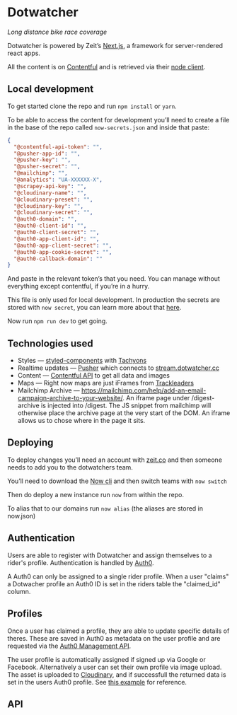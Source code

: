 # Dotwatcher

_Long distance bike race coverage_

Dotwatcher is powered by Zeit’s [Next.js], a framework for server-rendered react apps.

All the content is on [Contentful] and is retrieved via their [node client].

## Local development

To get started clone the repo and run `npm install` or `yarn`.

To be able to access the content for development you’ll need to create a file in the base of the repo called `now-secrets.json` and inside that paste:

```json
{
  "@contentful-api-token": "",
  "@pusher-app-id": "",
  "@pusher-key": "",
  "@pusher-secret": "",
  "@mailchimp": "",
  "@analytics": "UA-XXXXXX-X",
  "@scrapey-api-key": "",
  "@cloudinary-name": "",
  "@cloudinary-preset": "",
  "@cloudinary-key": "",
  "@cloudinary-secret": "",
  "@auth0-domain": "",
  "@auth0-client-id": "",
  "@auth0-client-secret": "",
  "@auth0-app-client-id": "",
  "@auth0-app-client-secret": "",
  "@auth0-app-cookie-secret": "",
  "@auth0-callback-domain": ""
}
```

And paste in the relevant token’s that you need. You can manage without everything except contentful, if you’re in a hurry.

This file is only used for local development. In production the secrets are stored with `now secret`, you can learn more about that [here](https://zeit.co/blog/environment-variables-secrets).

Now run `npm run dev` to get going.

## Technologies used

- Styles — [styled-components] with [Tachyons]
- Realtime updates — [Pusher] which connects to [stream.dotwatcher.cc]
- Content — [Contentful API] to get all data and images
- Maps — Right now maps are just iFrames from [Trackleaders]
- Mailchimp Archive — https://mailchimp.com/help/add-an-email-campaign-archive-to-your-website/. An iframe page under /digest-archive is injected into /digest. The JS snippet from mailchimp will otherwise place the archive page at the very start of the DOM. An iframe allows us to chose where in the page it sits.

## Deploying

To deploy changes you’ll need an account with [zeit.co] and then someone needs to add you to the dotwatchers team.

You’ll need to download the [Now cli] and then switch teams with `now switch`

Then do deploy a new instance run `now` from within the repo.

To alias that to our domains run `now alias` (the aliases are stored in now.json)

[next.js]: https://github.com/zeit/next.js/
[contentful]: http://contentful.com/
[node client]: https://github.com/contentful/contentful.js/
[zeit.co]: https://zeit.co
[now cli]: https://zeit.co/now
[styled-components]: https://www.styled-components.com/
[tachyons]: http://tachyons.io/
[pusher]: https://pusher.com/
[stream.dotwatcher.cc]: https://github.com/jonheslop/dotwatcher-stream
[contentful api]: https://www.contentful.com/developers/docs/references/content-delivery-api
[trackleaders]: https://trackleaders.com/

## Authentication

Users are able to register with Dotwatcher and assign themselves to a rider's profile. Authentication is handled by [Auth0](http://auth0.com/).

A Auth0 can only be assigned to a single rider profile. When a user "claims" a Dotwacher profile an Auth0 ID is set in the riders table the "claimed_id" column.

## Profiles

Once a user has claimed a profile, they are able to update specific details of theres. These are saved in Auth0 as metadata on the user profile and are requested via the [Auth0 Management API](https://auth0.com/docs/api/management/v2).

The user profile is automatically assigned if signed up via Google or Facebook. Alternatively a user can set their own profile via image upload. The asset is uploaded to [Cloudinary](https://cloudinary.com/), and if successfull the returned data is set in the users Auth0 profile. See [this example](https://cloudinary.com/blog/how_to_build_an_image_library_with_react_cloudinary) for reference.

## API
